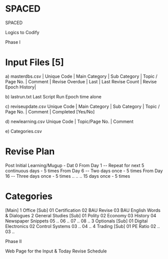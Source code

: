 # SPACED
SPACED

Logics to Codify

Phase I

Input Files [5]
===========

a) masterdbs.csv
| Unique Code | Main Category | Sub Category | Topic / Page No. | Comment | Revise Overdue | Last | Last Revise Count | Revise Epoch History|

b) lastrun.txt
Last Script Run Epoch time alone

c) reviseupdate.csv
Unique Code | Main Category | Sub Category | Topic / Page No. | Comment | Completed [Yes/No]

d) newlearning.csv
Unique Code | Topic/Page No. | Comment

e) Categories.csv

Revise Plan 
======

Post Initial Learning/Mugup - Dat 0
From Day 1 -- Repeat for next 5 continuous days - 5 times 
From Day 6 -- Two days once - 5 times
From Day 16 -- Three days once - 5 times
..
..
..
15 days once - 5 times

Categories
======

[Main]
1 Office
    [Sub]
    01 Certification
    02 BAU Revise
    03 BAU English Words & Dialogues 
2 General Studies
    [Sub]
    01 Polity
    02 Economy
    03 History
    04 Newspaper Snippets
    05 ..
    06 ..
    07 ..
    08 ..
3 Optionals
    [Sub]
    01 Digital Electronics 
    02 Control Systems
    03 ..
    04 ..
4 Trading
    [Sub]
    01 PE Ratio
    02 ..
    03 ..
    
    
Phase II

Web Page for the Input & Today Revise Schedule
